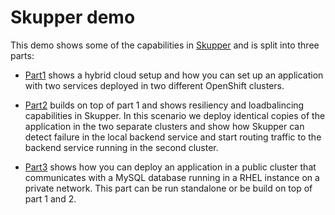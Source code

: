 # Skupper demo

This demo shows some of the capabilities in [Skupper](https://skupper.io) and is split into three parts:

  - [Part1](./demo-scripts/part1-hybrid-cloud.md) shows a hybrid cloud setup and how you can set up an application with two services deployed in two different OpenShift clusters.
  
  - [Part2](./demo-scripts/part1-hybrid-cloud.md) builds on top of part 1 and shows resiliency and loadbalincing capabilities in Skupper. In this scenario we deploy identical copies of the application in the two separate clusters and show how Skupper can detect failure in the local backend service and start routing traffic to the backend service running in the second cluster.
  
  - [Part3](./demo-scripts/part3-private-database.md) shows how you can deploy an application in a public cluster that communicates with a MySQL database running in a RHEL instance on a private network. This part can be run standalone or be build on top of part 1 and 2.

